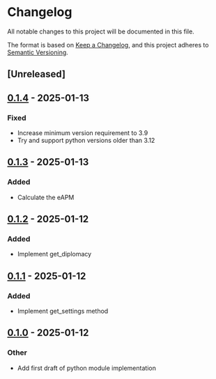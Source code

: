 # Changelog

All notable changes to this project will be documented in this file.

The format is based on [Keep a Changelog](https://keepachangelog.com/en/1.0.0/),
and this project adheres to [Semantic Versioning](https://semver.org/spec/v2.0.0.html).

## [Unreleased]

## [0.1.4](https://github.com/aoe2ct/aoe2rec/compare/aoe2rec-py-v0.1.3...aoe2rec-py-v0.1.4) - 2025-01-13

### Fixed

- Increase minimum version requirement to 3.9
- Try and support python versions older than 3.12

## [0.1.3](https://github.com/aoe2ct/aoe2rec/compare/aoe2rec-py-v0.1.2...aoe2rec-py-v0.1.3) - 2025-01-13

### Added

- Calculate the eAPM

## [0.1.2](https://github.com/aoe2ct/aoe2rec/compare/aoe2rec-py-v0.1.1...aoe2rec-py-v0.1.2) - 2025-01-12

### Added

- Implement get_diplomacy

## [0.1.1](https://github.com/aoe2ct/aoe2rec/compare/aoe2rec-py-v0.1.0...aoe2rec-py-v0.1.1) - 2025-01-12

### Added

- Implement get_settings method

## [0.1.0](https://github.com/aoe2ct/aoe2rec/releases/tag/aoe2rec-py-v0.1.0) - 2025-01-12

### Other

- Add first draft of python module implementation
